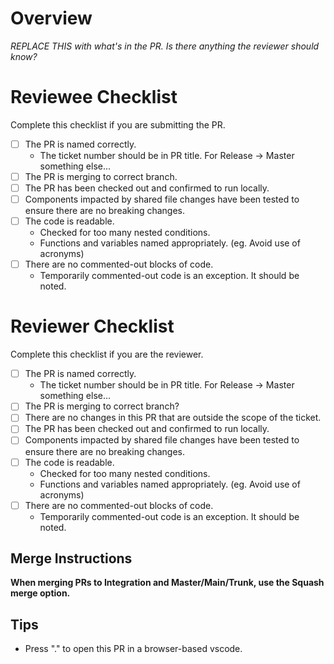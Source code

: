 # Overview 
_REPLACE THIS with what's in the PR. Is there anything the reviewer should know?_ 

# Reviewee Checklist 
Complete this checklist if you are submitting the PR.
- [ ] The PR is named correctly. 
  - The ticket number should be in PR title. For Release -> Master something else... 
- [ ] The PR is merging to correct branch.
- [ ] The PR has been checked out and confirmed to run locally.
- [ ] Components impacted by shared file changes have been tested to ensure there are no breaking changes.  
- [ ] The code is readable.
  - Checked for too many nested conditions.
  - Functions and variables named appropriately. (eg.  Avoid use of acronyms)
- [ ] There are no commented-out blocks of code.
  - Temporarily commented-out code is an exception.  It should be noted.   

# Reviewer Checklist
Complete this checklist if you are the reviewer.
- [ ] The PR is named correctly.  
  - The ticket number should be in PR title. For Release -> Master something else... 
- [ ] The PR is merging to correct branch? 
- [ ] There are no changes in this PR that are outside the scope of the ticket.
- [ ] The PR has been checked out and confirmed to run locally.
- [ ] Components impacted by shared file changes have been tested to ensure there are no breaking changes.  
- [ ] The code is readable.
  - Checked for too many nested conditions.
  - Functions and variables named appropriately. (eg. Avoid use of acronyms)
- [ ] There are no commented-out blocks of code.
  - Temporarily commented-out code is an exception.  It should be noted. 

## Merge Instructions
__When merging PRs to Integration and Master/Main/Trunk, use the Squash merge option.__

## Tips
- Press "." to open this PR in a browser-based vscode. 
